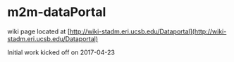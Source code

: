# m2m-dataPortal
wiki page located at [http://wiki-stadm.eri.ucsb.edu/Dataportal](http://wiki-stadm.eri.ucsb.edu/Dataportal)

Initial work kicked off on 2017-04-23 
